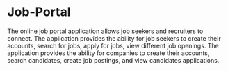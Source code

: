 # Job-Portal
The online job portal application allows job seekers and recruiters to connect.
The application provides the ability for job seekers to create their accounts, search for jobs, apply for jobs, view different job openings.
The application provides the ability for companies to create their accounts, search candidates, create job postings, and view candidates applications.

